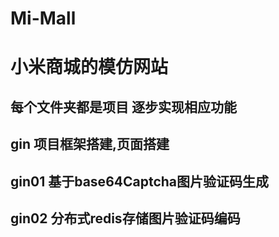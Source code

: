 # Mi-Mall
# 小米商城的模仿网站

## 每个文件夹都是项目 逐步实现相应功能

## gin 项目框架搭建,页面搭建

## gin01 基于base64Captcha图片验证码生成

## gin02 分布式redis存储图片验证码编码